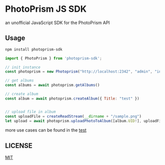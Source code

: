 # PhotoPrism JS SDK

an unofficial JavaScript SDK for the PhotoPrism API


## Usage

```bash
npm install photoprism-sdk
```

```javascript
import { PhotoPrism } from 'photoprism-sdk';

// init instance
const photoprism = new Photoprism("http://localhost:2342", "admin", "insecure")

// get albums
const albums = await photoprism.getAlbums()

// create album
const album = await photoprism.createAlbum({ Title: "test" })


// upload file in album
const uploadFile = createReadStream(__dirname + "/sample.png")
let upload = await photoprism.uploadPhotoToAlbum([album.UID!], uploadFile)
```

more use cases can be found in the [test](tests)

## LICENSE
[MIT](LICENSE)